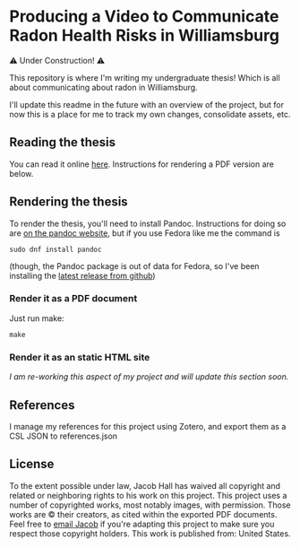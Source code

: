 # Producing a Video to Communicate Radon Health Risks in Williamsburg

⚠️ Under Construction! ⚠️

This repository is where I'm writing my undergraduate thesis! Which is all about communicating about radon in Williamsburg.

I'll update this readme in the future with an overview of the project, but for now this is a place for me to track my own changes, consolidate assets, etc.

## Reading the thesis

You can read it online [here](https://jacobwhall.github.io/thesis/).
Instructions for rendering a PDF version are below.

## Rendering the thesis

To render the thesis, you'll need to install Pandoc.
Instructions for doing so are [on the pandoc website](https://pandoc.org/installing.html), but if you use Fedora like me the command is

```
sudo dnf install pandoc
```

(though, the Pandoc package is out of data for Fedora, so I've been installing the [latest release from github](https://github.com/jgm/pandoc/releases))

### Render it as a PDF document

Just run make:
```
make
```

### Render it as an static HTML site

_I am re-working this aspect of my project and will update this section soon._

## References

I manage my references for this project using Zotero, and export them as a CSL JSON to references.json

## License

To the extent possible under law, Jacob Hall has waived all copyright and related or neighboring rights to his work on this project.
This project uses a number of copyrighted works, most notably images, with permission.
Those works are © their creators, as cited within the exported PDF documents.
Feel free to [email Jacob](mailto:email@jacobhall.net) if you're adapting this project to make sure you respect those copyright holders.
This work is published from: United States.
